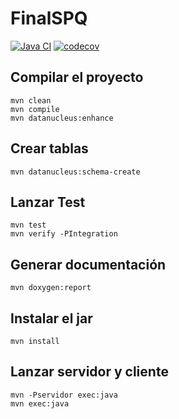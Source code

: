 # FinalSPQ
[![Java CI]()]()   [![codecov]()]()


## Compilar el proyecto

    mvn clean 
    mvn compile 
    mvn datanucleus:enhance

## Crear tablas

    mvn datanucleus:schema-create

## Lanzar Test

    mvn test
    mvn verify -PIntegration

## Generar documentación
    
    mvn doxygen:report

## Instalar el jar

    mvn install

## Lanzar servidor y cliente

    mvn -Pservidor exec:java
    mvn exec:java

 

